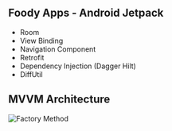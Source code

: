 ## Foody Apps - Android Jetpack
* Room
* View Binding
* Navigation Component
* Retrofit
* Dependency Injection (Dagger Hilt)
* DiffUtil

## MVVM Architecture
![Factory Method](https://developer.android.com/topic/libraries/architecture/images/final-architecture.png)